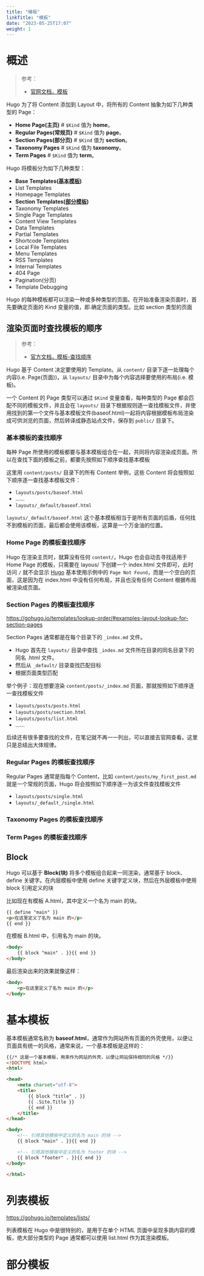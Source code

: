 ```yaml
---
title: "模板"
linkTitle: "模板"
date: "2023-05-25T17:07"
weight: 1
---
```


# 概述

> 参考：
> 
> - [官网文档，模板](https://gohugo.io/templates/)

Hugo 为了将 Content 添加到 Layout 中，将所有的 Content 抽象为如下几种类型的 Page：

- **Home Page(主页)** # `$Kind` 值为 **home**。
- **Regular Pages(常规页)** # `$Kind` 值为 **page**。
- **Section Pages(部分页)** # `$Kind` 值为 **section**。
- **Taxonomy Pages** # `$Kind` 值为 **taxonomy**。
- **Term Pages** # `$Kind` 值为 **term**。

Hugo 将模板分为如下几种类型：

- **Base Templates([基本模板](#基本模板))**
- List Templates
- Homepage Templates
- **Section Templates([部分模板](#部分模板))**
- Taxonomy Templates
- Single Page Templates
- Content View Templates
- Data Templates
- Partial Templates
- Shortcode Templates
- Local File Templates
- Menu Templates
- RSS Templates
- Internal Templates
- 404 Page
- Pagination(分页)
- Template Debugging

Hugo 的每种模板都可以渲染一种或多种类型的页面。在开始准备渲染页面时，首先要确定页面的 Kind 变量的值，即.确定页面的类型。比如 section 类型的页面

## 渲染页面时查找模板的顺序

> 参考：
> 
> - [官方文档，模板-查找顺序](https://gohugo.io/templates/lookup-order/)

Hugo 基于 Content 决定要使用的 Template。从 `content/` 目录下逐一处理每个内容(i.e. Page(页面))，从 `layouts/` 目录中为每个内容选择要使用的布局(i.e. 模板)。

一个 Content 的 Page 类型可以通过 `$Kind`  变量查看，每种类型的 Page 都会匹配不同的模板文件，并且会在 `layouts/` 目录下根据规则逐一查找模板文件，并使用找到的第一个文件与基本模板文件(baseof.html)一起将内容根据模板布局渲染成可供浏览的页面，然后转译成静态站点文件，保存到 `public/` 目录下。

### 基本模板的查找顺序

每种 Page 所使用的模板都要与基本模板组合在一起，共同将内容渲染成页面。所以在查找下面的模板之前，都要先按照如下顺序查找基本模板

这里用 `content/posts/` 目录下的所有 Content 举例，这些 Content 将会按照如下顺序逐一查找基本模板文件：

- `layouts/posts/baseof.html`
- ......
- `layouts/_default/baseof.html`

`layouts/_default/baseof.html` 这个基本模板相当于是所有页面的后盾，任何找不到模板的页面，最后都会使用该模板，这算是一个万金油的位置。

### Home Page 的模板查找顺序

Hugo 在渲染主页时，就算没有任何 `content/`，Hugo 也会自动去寻找适用于 Home Page 的模板，只需要在 layous/ 下创建一个 index.html 文件即可，此时访问 `/` 就不会显示 [Hugo](docs/Web/网站搭建/Hugo/Hugo.md) 基本使用示例中的 `Page Not Found`，而是一个空白的页面，这是因为在 index.html 中没有任何布局，并且也没有任何 Content 根据布局被渲染成页面。

### Section Pages 的模板查找顺序

https://gohugo.io/templates/lookup-order/#examples-layout-lookup-for-section-pages

Section Pages 通常都是在每个目录下的 `_index.md` 文件。

- Hugo 首先在 `layouts/` 目录中查找 `_index.md` 文件所在目录的同名目录下的同名 .html 文件。
- 然后从 `_default/` 目录查找匹配目标
- 根据页面类型匹配

举个例子：现在想要渲染 `content/posts/_index.md` 页面，那就按照如下顺序逐一查找模板文件

- `layouts/posts/posts.html`
- `layouts/posts/section.html`
- `layouts/posts/list.html`
- ......

后续还有很多要查找的文件，在笔记就不再一一列出，可以直接去官网查看。这里只是总结出大体规律。

### Regular Pages 的模板查找顺序

Regular Pages 通常是指每个 Content，比如 `content/posts/my_first_post.md` 就是一个常规的页面，Hugo 将会按照如下顺序逐一为该文件查找模板文件

- `layouts/posts/single.html`
- `layouts/_default_/single.html`

### Taxonomy Pages 的模板查找顺序

### Term Pages 的模板查找顺序

## Block

Hugo 可以基于 **Block(块)** 将多个模板组合起来一同渲染，通常基于 block、define 关键字。在内层模板中使用 define 关键字定义块，然后在外层模板中使用 block 引用定义的块

比如现在有模板 A.html，其中定义一个名为 main 的块。

```html
{{ define "main" }}
<p>在这里定义了名为 main 的</p>
{{ end }}
```

在模板 B.html 中，引用名为 main 的块。

```html
<body>
    {{ block "main" . }}{{ end }}
</body>
```

最后渲染出来的效果就像这样：

```html
<body>
    <p>在这里定义了名为 main 的</p>
</body>
```


# 基本模板

基本模板通常名称为 **baseof.html**，通常作为网站所有页面的外壳使用，以便让页面具有统一的风格，通常来说，一个基本模板是这样的：

```html
{{/* 这是一个基本模板，用来作为网站的外壳，以便让网站保持相同的风格 */}}
<!DOCTYPE html>
<html>

<head>
    <meta charset="utf-8">
    <title>
        {{ block "title" . }}
        {{ .Site.Title }}
        {{ end }}
    </title>
</head>

<body>
    <!-- 引用其他模板中定义的名为 main 的块 -->
    {{ block "main" . }}{{ end }}

    <!-- 引用其他模板中定义的名为 footer 的块 -->
    {{ block "footer" . }}{{ end }}
</body>

</html>
```

# 列表模板

https://gohugo.io/templates/lists/

列表模板在 Hugo 中是很特别的，是用于在单个 HTML 页面中呈现多跳内容的模板，绝大部分类型的 Page 通常都可以使用 list.html 作为其渲染模板。

# 部分模板